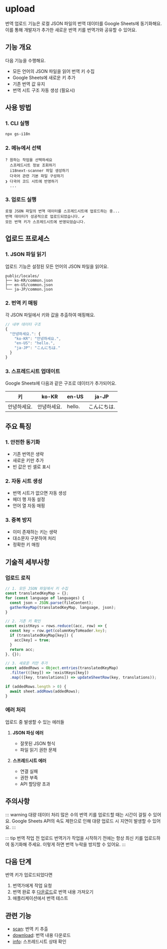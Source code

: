 # upload

번역 업로드 기능은 로컬 JSON 파일의 번역 데이터를 Google Sheets에 동기화해요. 이를 통해 개발자가 추가한 새로운 번역 키를 번역가와 공유할 수 있어요.

## 기능 개요

다음 기능을 수행해요.

- 모든 언어의 JSON 파일을 읽어 번역 키 수집
- Google Sheets에 새로운 키 추가
- 기존 번역 값 유지
- 번역 시트 구조 자동 생성 (필요시)

## 사용 방법

### 1. CLI 실행

```bash
npx gs-i18n
```

### 2. 메뉴에서 선택

```
? 원하는 작업을 선택하세요
  스프레드시트 정보 조회하기
  i18next-scanner 파일 생성하기
  다국어 관련 기본 파일 구성하기
❯ 다국어 코드 시트에 반영하기
  ...
```

### 3. 업로드 실행

```
로컬 JSON 파일의 번역 데이터를 스프레드시트에 업로드하는 중...
번역 데이터가 성공적으로 업로드되었습니다. ✔
모든 번역 키가 스프레드시트에 반영되었습니다.
```

## 업로드 프로세스

### 1. JSON 파일 읽기

업로드 기능은 설정된 모든 언어의 JSON 파일을 읽어요.

```
public/locales/
├── ko-KR/common.json
├── en-US/common.json
└── ja-JP/common.json
```

### 2. 번역 키 매핑

각 JSON 파일에서 키와 값을 추출하여 매핑해요.

```javascript
// 내부 데이터 구조
{
  "안녕하세요.": {
    "ko-KR": "안녕하세요.",
    "en-US": "hello.",
    "ja-JP": "こんにちは."
  }
}
```

### 3. 스프레드시트 업데이트

Google Sheets에 다음과 같은 구조로 데이터가 추가되어요.

| 키          | ko-KR       | en-US  | ja-JP       |
| ----------- | ----------- | ------ | ----------- |
| 안녕하세요. | 안녕하세요. | hello. | こんにちは. |

## 주요 특징

### 1. 안전한 동기화

- 기존 번역은 생략
- 새로운 키만 추가
- 빈 값은 빈 셀로 표시

### 2. 자동 시트 생성

- 번역 시트가 없으면 자동 생성
- 헤더 행 자동 설정
- 언어 열 자동 매핑

### 3. 중복 방지

- 이미 존재하는 키는 생략
- 대소문자 구분하여 처리
- 정확한 키 매칭

## 기술적 세부사항

### 업로드 로직

```typescript
// 1. 모든 JSON 파일에서 키 수집
const translatedKeyMap = {};
for (const language of languages) {
  const json = JSON.parse(fileContent);
  gatherKeyMap(translatedKeyMap, language, json);
}

// 2. 기존 키 확인
const existKeys = rows.reduce((acc, row) => {
  const key = row.get(columnKeyToHeader.key);
  if (translatedKeyMap[key]) {
    acc[key] = true;
  }
  return acc;
}, {});

// 3. 새로운 키만 추가
const addedRows = Object.entries(translatedKeyMap)
  .filter(([key]) => !existKeys[key])
  .map(([key, translations]) => updateSheetRow(key, translations));

if (addedRows.length > 0) {
  await sheet.addRows(addedRows);
}
```

### 에러 처리

업로드 중 발생할 수 있는 에러들

1. **JSON 파싱 에러**

   - 잘못된 JSON 형식
   - 파일 읽기 권한 문제

2. **스프레드시트 에러**
   - 연결 실패
   - 권한 부족
   - API 할당량 초과

## 주의사항

::: warning 대량 데이터 처리
많은 수의 번역 키를 업로드할 때는 시간이 걸릴 수 있어요. Google Sheets API의 속도 제한으로 인해 대량 업로드 시 지연이 발생할 수 있어요.
:::

::: tip 번역 작업 전 업로드
번역가가 작업을 시작하기 전에는 항상 최신 키를 업로드하여 동기화해 주세요. 이렇게 하면 번역 누락을 방지할 수 있어요.
:::

## 다음 단계

번역 키가 업로드되었다면

1. 번역가에게 작업 요청
2. 번역 완료 후 [다운로드](/usage/download)로 번역 내용 가져오기
3. 애플리케이션에서 번역 테스트

## 관련 기능

- [scan](/usage/scan): 번역 키 추출
- [download](/usage/download): 번역 내용 다운로드
- [info](/usage/info): 스프레드시트 상태 확인
